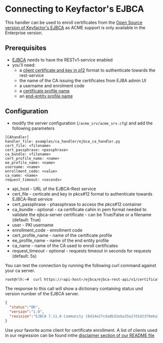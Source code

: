 <!-- markdownlint-disable  MD013 -->
<!-- wiki-title CA handler for EJBCA -->
# Connecting to Keyfactor's EJBCA

This handler can be used to enroll certificates from the [Open Source version of Keyfactor's EJBCA](https://www.ejbca.org) as ACME support is only available in the Enterprise version.

## Prerequisites

- [EJBCA](https://www.ejbca.org) needs to have the RESTv1-service enabled
- you'll need:
  - a [client certificate and key in p12](https://doc.primekey.com/ejbca/ejbca-operations/ejbca-ca-concept-guide/authentication-methods) format to authenticate towards the rest-service
  - the name of the CA issuing the certificates from EJBA admin UI
  - a username and enrolment code
  - a [certificate profile name](https://doc.primekey.com/ejbca/ejbca-operations/ejbca-ca-concept-guide/certificate-profiles-overview)
  - an [end-entity profile name](https://download.primekey.com/docs/EJBCA-Enterprise/6_14_1/End_Entity_Profiles.html)

## Configuration

- modify the server configuration (`/acme_srv/acme_srv.cfg`) and add the following parameters

```config
[CAhandler]
handler_file: examples/ca_handler/ejbca_ca_handler.py
cert_file: <filename>
cert_passphrase: <passphrase>
ca_bundle: <filename>
cert_profile_name: <name>
ee_profile_name: <name>
username: <name>
enrollment_code: <value>
ca_name: <name>
request_timeout: <seconds>
```

- api_host - URL of the EJBCA-Rest service
- cert_file - certicate and key in pkcs#12 format to authenticate towards EJBCA-Rest service
- cert_passphrase - phassphrase to access the pkcs#12 container
- ca_bundle - optional - ca certificate cahin in pem format needed to validate the ejbca-server certificate - can be True/False or a filename (default: True)
- user - PKI username
- enrollment_code - enrollment code
- cert_profile_name - name of the certificate profile
- ee_profile_name - name of the end entity profile
- ca_name - name of the CA used to enroll certificates
- request_timeout - optional - requests timeout in seconds for requests (default: 5s)

You can test the connection by running the following curl command against your ca server.

```bash
root@rlh:~#  curl https://<api-host>/ejbca/ejbca-rest-api/v1/certificate/status --cert-type P12 --cert <cert_file>:<cert_passphrase> --cacert <ca_bundle>
```

The response to this call will show a dictionary containing status und version number of the EJBCA server.

```json
{
  "status":"OK",
  "version":"1.0",
  "revision":"EJBCA 7.11.0 Community (8d14e27cda0b32eba35a1fd1423f8e6a31d1ed8e)"
}
```

Use your favorite acme client for certificate enrollment. A list of clients used in our regression can be found inthe [disclaimer section of our README file](../README.MD)